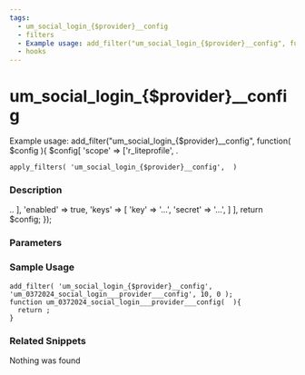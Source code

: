 ```yaml
---
tags: 
  - um_social_login_{$provider}__config
  - filters
  - Example usage: add_filter("um_social_login_{$provider}__config", function( $config ){ $config[          'scope' => ['r_liteprofile', .
  - hooks
---
```

# um\_social\_login\_{$provider}\_\_config
Example usage: add_filter("um_social_login_{$provider}__config", function( $config ){ $config[          'scope' => ['r_liteprofile', .
``` php:no-line-numbers
apply_filters( 'um_social_login_{$provider}__config',  )
```
<div class='hook-sep'></div>

### Description

.. ],          'enabled' => true,          'keys' => [                   'key' => '...',                   'secret' => '...',          ]      ],   return $config; });
<div class='hook-sep'></div>

### Parameters

<div class='hook-sep'></div>



### Sample Usage

``` php:no-line-numbers
add_filter( 'um_social_login_{$provider}__config', 'um_0372024_social_login___provider___config', 10, 0 );
function um_0372024_social_login___provider___config(  ){
  return ;
}
```
<div class='hook-sep'></div>



### Related Snippets

Nothing was found

